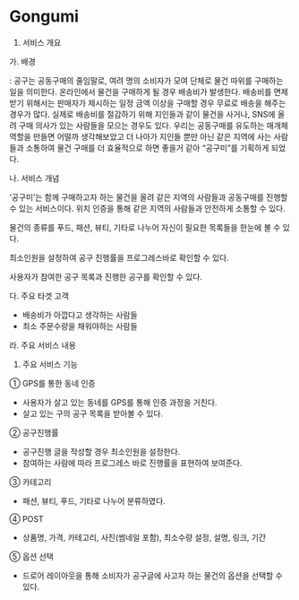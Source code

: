 # Gongumi

1.	서비스 개요

가.	배경

: 공구는 공동구매의 줄임말로, 여려 명의 소비자가 모여 단체로 물건 따위를 구매하는 일을 의미한다. 온라인에서 물건을 구매하게 될 경우 배송비가 발생한다. 배송비를 면제받기 위해서는 판매자가 제시하는 일정 금액 이상을 구매할 경우 무료로 배송을 해주는 경우가 많다. 실제로 배송비를 절감하기 위해 지인들과 같이 물건을 사거나, SNS에 올려 구매 의사가 있는 사람들을 모으는 경우도 있다. 우리는 공동구매를 유도하는 매개체 역할을 만들면 어떨까 생각해보았고 더 나아가 지인들 뿐만 아닌 같은 지역에 사는 사람들과 소통하여 물건 구매를 더 효율적으로 하면 좋을거 같아 “공구미”를 기획하게 되었다.

나.	서비스 개념

‘공구미’는 함께 구매하고자 하는 물건을 올려 같은 지역의 사람들과 공동구매를 진행할 수 있는 서비스이다.
위치 인증을 통해 같은 지역의 사람들과 안전하게 소통할 수 있다.

물건의 종류를 푸드, 패션, 뷰티, 기타로 나누어 자신이 필요한 목록들을 한눈에 볼 수 있다.

최소인원을 설정하여 공구 진행률을 프로그레스바로 확인할 수 있다.

사용자가 참여한 공구 목록과 진행한 공구를 확인할 수 있다.
 
다.	주요 타겟 고객

-	배송비가 아깝다고 생각하는 사람들
-	최소 주문수량을 채워야하는 사람들

라.	주요 서비스 내용	

1)	주요 서비스 기능

①	 GPS를 통한 동네 인증
- 사용자가 살고 있는 동네를 GPS를 통해 인증 과정을 거친다.
- 살고 있는 구의 공구 목록을 받아볼 수 있다.

②	공구진행률
- 공구진행 글을 작성할 경우 최소인원을 설정한다.
- 참여하는 사람에 따라 프로그레스 바로 진행률을 표현하여 보여준다.

③	카테고리
-	 패션, 뷰티, 푸드, 기타로 나누어 분류하였다.

④	POST
-	 상품명, 가격, 카테고리, 사진(썸네일 포함), 최소수량 설정, 설명, 링크, 기간

⑤	옵션 선택
- 드로어 레이아웃을 통해 소비자가 공구글에 사고자 하는 물건의 옵션을 선택할 수 있다.

